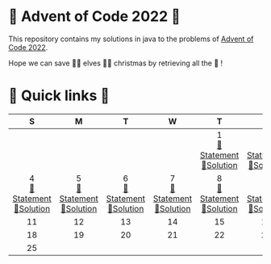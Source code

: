 # 🎅 Advent of Code 2022 🤶

This repository contains my solutions in java to the problems of [Advent of Code 2022](https://adventofcode.com/2022).

Hope we can save 🧝‍♀️ elves 🧝‍♂️ christmas by retrieving all the 🔑 !

# 🎄 Quick links 🎄

| S 	                    | M 	                    | T 	                    | W 	                    | T 	                    | F 	                    | S 	                    |
|:-:	                    |:-:	                    |:-:	                    |:-:	                    |:-:	                    |:-:	                    |:-:	                    |
|||||1<br/>[📜Statement](https://adventofcode.com/2022/day/1)<br/>[🚀Solution](java/src/main/java/fr/rk/aoc/challenge/Day1.java)|2<br/>[📜Statement](https://adventofcode.com/2022/day/2)<br/>[🚀Solution](java/src/main/java/fr/rk/aoc/challenge/Day2.java)|3<br/>[📜Statement](https://adventofcode.com/2022/day/3)<br/>[🚀Solution](java/src/main/java/fr/rk/aoc/challenge/Day3.java)
|4<br/>[📜Statement](https://adventofcode.com/2022/day/4)<br/>[🚀Solution](java/src/main/java/fr/rk/aoc/challenge/Day4.java)|5<br/>[📜Statement](https://adventofcode.com/2022/day/5)<br/>[🚀Solution](java/src/main/java/fr/rk/aoc/challenge/Day5.java)|6<br/>[📜Statement](https://adventofcode.com/2022/day/6)<br/>[🚀Solution](java/src/main/java/fr/rk/aoc/challenge/Day6.java)|7<br/>[📜Statement](https://adventofcode.com/2022/day/7)<br/>[🚀Solution](java/src/main/java/fr/rk/aoc/challenge/Day7.java)|8<br/>[📜Statement](https://adventofcode.com/2022/day/8)<br/>[🚀Solution](java/src/main/java/fr/rk/aoc/challenge/Day8.java)|9<br/>[📜Statement](https://adventofcode.com/2022/day/9)<br/>[🚀Solution](java/src/main/java/fr/rk/aoc/challenge/Day9.java)|10
|11|12|13|14|15|16|17
|18|19|20|21|22|23|24
|25||||||